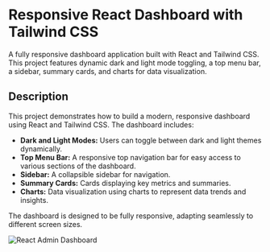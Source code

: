 # Responsive React Dashboard with Tailwind CSS



A fully responsive dashboard application built with React and Tailwind CSS. This project features dynamic dark and light mode toggling, a top menu bar, a sidebar, summary cards, and charts for data visualization.

## Description

This project demonstrates how to build a modern, responsive dashboard using React and Tailwind CSS. The dashboard includes:

- **Dark and Light Modes:** Users can toggle between dark and light themes dynamically.
- **Top Menu Bar:** A responsive top navigation bar for easy access to various sections of the dashboard.
- **Sidebar:** A collapsible sidebar for navigation.
- **Summary Cards:** Cards displaying key metrics and summaries.
- **Charts:** Data visualization using charts to represent data trends and insights.

The dashboard is designed to be fully responsive, adapting seamlessly to different screen sizes.

![React Admin Dashboard](https://github.com/YousafKhan1/React-Tailwind-Simple-Dashboard/assets/53962585/a0478564-2f60-4451-b907-2bf9dc770b39)
